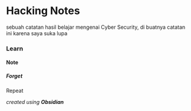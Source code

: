 # Hacking Notes
sebuah catatan hasil belajar mengenai Cyber Security, di buatnya catatan ini karena saya suka lupa 


### Learn
#### Note
##### Forget
Repeat



*created using **Obsidian***